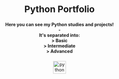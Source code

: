 <h1 align="center">Python Portfolio</h1>

###

<h4 align="center">Here you can see my Python studies and projects!<br>-<br>It's separated into:<br>> Basic<br>> Intermediate<br>> Advanced</h4>

###

<div align="center">
  <img src="https://cdn.jsdelivr.net/gh/devicons/devicon/icons/python/python-original.svg" height="40" alt="python logo"  />
</div>

###